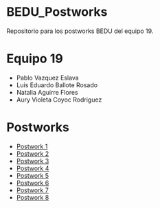 # BEDU_Postworks

Repositorio para los postworks BEDU del equipo 19.

# Equipo 19
 - Pablo Vazquez Eslava
 - Luis Eduardo Ballote Rosado
 - Natalia Aguirre Flores
 - Aury Violeta Coyoc Rodriguez

# Postworks

- [Postwork 1](https://github.com/pablovzes/BEDU_Postworks/blob/main/Equipo19_Postwork1.R)
- [Postwork 2](https://github.com/pablovzes/BEDU_Postworks/tree/main/PostworkS2)
- [Postwork 3](https://github.com/pablovzes/BEDU_Postworks/tree/main/Postwork_S3)
- [Postwork 4](https://github.com/pablovzes/BEDU_Postworks/tree/main/Postwork_S4)
- [Postwork 5](https://github.com/pablovzes/BEDU_Postworks/tree/main/Postwork_S5)
- [Postwork 6](https://github.com/pablovzes/BEDU_Postworks/tree/main/Postwork_S6)
- [Postwork 7](https://github.com/pablovzes/BEDU_Postworks/tree/main/Postwork_S7)
- [Postwork 8](https://github.com/pablovzes/BEDU_Postworks/tree/main/Postwork_S8)
